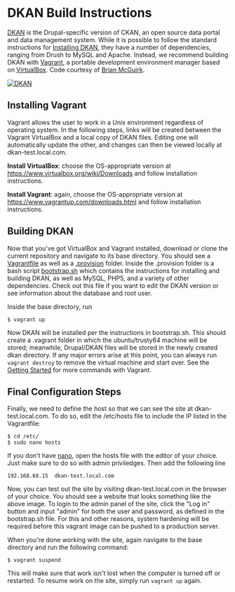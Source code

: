 # DKAN Build Instructions

[DKAN](http://demo.getdkan.com/) is the Drupal-specific version of CKAN, an open source data portal and data management system. While it is possible to follow the standard instructions for [Installing DKAN](http://docs.getdkan.com/dkan-documentation/dkan-developers-guide/installing-dkan), they have a number of dependencies, ranging from Drush to MySQL and Apache. Instead, we recommend building DKAN with [Vagrant](https://www.vagrantup.com/), a portable development environment manager based on [VirtualBox](https://www.virtualbox.org/). Code courtesy of [Brian McGuirk](https://github.com/bmcguirk).

[![DKAN](https://www.drupal.org/files/2016-02-05_12-09-49.png)](http://nucivic.com/dkan)

## Installing Vagrant

Vagrant allows the user to work in a Unix environment regardless of operating system. In the following steps, links will be created between the Vagrant VirtualBox and a local copy of DKAN files. Editing one will automatically update the other, and changes can then be viewed locally at dkan-test.local.com.

**Install VirtualBox**: choose the OS-appropriate version at https://www.virtualbox.org/wiki/Downloads and follow installation instructions.

**Install Vagrant**: again, choose the OS-appropriate version at https://www.vagrantup.com/downloads.html and follow installation instructions.

## Building DKAN

Now that you've got VirtualBox and Vagrant installed, download or clone the current repository and navigate to its base directory. You should see a [Vagrantfile](https://github.com/Designist/DKAN_Vagrant/blob/master/Vagrantfile) as well as a [.provision](https://github.com/Designist/DKAN_Vagrant/tree/master/.provision) folder. Inside the .provision folder is a bash script [bootstrap.sh](https://github.com/Designist/DKAN_Vagrant/blob/master/.provision/bootstrap.sh) which contains the instructions for installing and building DKAN, as well as MySQL, PHP5, and a variety of other dependencies. Check out this file if you want to edit the DKAN version or see information about the database and root user.

Inside the base directory, run

    $ vagrant up

Now DKAN will be installed per the instructions in bootstrap.sh. This should create a .vagrant folder in which the ubuntu/trusty64 machine will be stored; meanwhile, Drupal/DKAN files will be stored in the newly created dkan directory. If any major errors arise at this point, you can always run `vagrant destroy` to remove the virtual machine and start over. See the [Getting Started](https://www.vagrantup.com/docs/getting-started/up.html) for more commands with Vagrant.

## Final Configuration Steps

Finally, we need to define the host so that we can see the site at dkan-test.local.com. To do so, edit the /etc/hosts file to include the IP listed in the Vagrantfile:

    $ cd /etc/
    $ sudo nano hosts

If you don't have [nano](https://www.nano-editor.org/), open the hosts file with the editor of your choice. Just make sure to do so with admin priviledges. Then add the following line

    192.168.68.15  dkan-test.local.com

Now, you can test out the site by visiting dkan-test.local.com in the browser of your choice. You should see a website that looks something like the above image. To login to the admin panel of the site, click the "Log in" button and input "admin" for both the user and password, as defined in the bootstrap.sh file. For this and other reasons, system hardening will be required before this vagrant image can be pushed to a production server.

When you're done working with the site, again navigate to the base directory and run the following command:

    $ vagrant suspend
    
This will make sure that work isn't lost when the computer is turned off or restarted. To resume work on the site, simply run `vagrant up` again.

